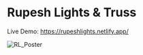 # Rupesh Lights & Truss

Live Demo: https://rupeshlights.netlify.app/

![RL_Poster](https://user-images.githubusercontent.com/59008917/185178820-7b74b480-9a70-4c61-8248-e978bc1f4360.png)
